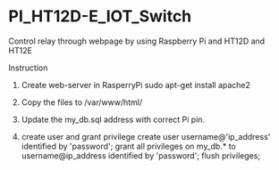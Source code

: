 # PI_HT12D-E_IOT_Switch
Control relay through webpage by using Raspberry Pi and HT12D and HT12E

Instruction
1. Create web-server in RasperryPi
  sudo apt-get install apache2
  
2. Copy the files to /var/www/html/
  
3. Update the my_db.sql address with correct Pi pin. 

4. create user and grant privilege
  create user username@'ip_address' identified by 'password';
  grant all privileges on my_db.* to username@ip_address identified by 'password';
  flush privileges;


